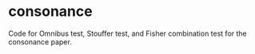 # consonance

Code for Omnibus test, Stouffer test, and Fisher combination test for the consonance paper.
